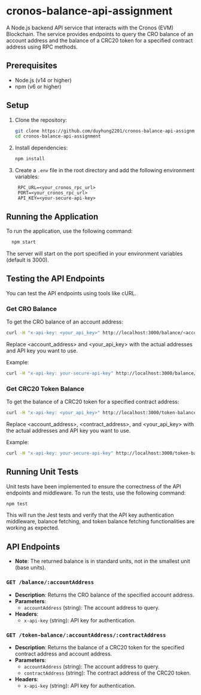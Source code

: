 # cronos-balance-api-assignment

A Node.js backend API service that interacts with the Cronos (EVM) Blockchain. The service provides endpoints to query the CRO balance of an account address and the balance of a CRC20 token for a specified contract address using RPC methods.

## Prerequisites

- Node.js (v14 or higher)
- npm (v6 or higher)

## Setup

1. Clone the repository:

   ```sh
   git clone https://github.com/duyhung2201/cronos-balance-api-assignment.git
   cd cronos-balance-api-assignment
   ```

2. Install dependencies:

   ```sh
   npm install
   ```

3. Create a `.env` file in the root directory and add the following environment variables:

   ```env
    RPC_URL=<your_cronos_rpc_url>
    PORT=<your_cronos_rpc_url>
    API_KEY=<your-secure-api-key>
   ```

## Running the Application

To run the application, use the following command:

```sh
  npm start
```

The server will start on the port specified in your environment variables (default is 3000).

## Testing the API Endpoints

You can test the API endpoints using tools like cURL.

### Get CRO Balance

To get the CRO balance of an account address:

```sh
curl -H "x-api-key: <your_api_key>" http://localhost:3000/balance/<account_address>
```

Replace <account_address> and <your_api_key> with the actual addresses and API key you want to use.

Example:
```sh
curl -H "x-api-key: your-secure-api-key" http://localhost:3000/balance/0xdBC781ee62E5DF9dFcbb35f6A592e61cB8680bdC
```

### Get CRC20 Token Balance

To get the balance of a CRC20 token for a specified contract address:

```sh
curl -H "x-api-key: <your_api_key>" http://localhost:3000/token-balance/<account_address>/<contract_address>
```

Replace <account_address>, <contract_address>, and <your_api_key> with the actual addresses and API key you want to use.

Example:
```sh
curl -H "x-api-key: your-secure-api-key" http://localhost:3000/token-balance/0xdBC781ee62E5DF9dFcbb35f6A592e61cB8680bdC/0xe44fd7fcb2b1581822d0c862b68222998a0c299a
```

## Running Unit Tests
Unit tests have been implemented to ensure the correctness of the API endpoints and middleware. To run the tests, use the following command:
```sh
npm test
```
This will run the Jest tests and verify that the API key authentication middleware, balance fetching, and token balance fetching functionalities are working as expected.

## API Endpoints

- **Note**: The returned balance is in standard units, not in the smallest unit (base units).

### `GET /balance/:accountAddress`

- **Description**: Returns the CRO balance of the specified account address.
- **Parameters**:
    - `accountAddress` (string): The account address to query.
- **Headers**:
    - `x-api-key` (string): API key for authentication.

### `GET /token-balance/:accountAddress/:contractAddress`

- **Description**: Returns the balance of a CRC20 token for the specified contract address and account address.
- **Parameters**:
    - `accountAddress` (string): The account address to query.
    - `contractAddress` (string): The contract address of the CRC20 token.
- **Headers**:
    - `x-api-key` (string): API key for authentication.
